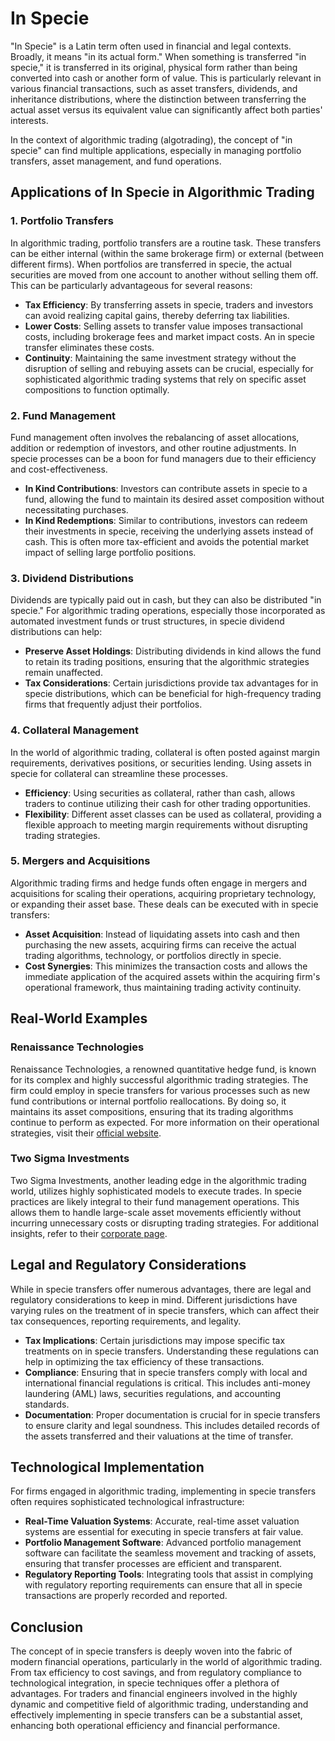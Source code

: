 # In Specie

"In Specie" is a Latin term often used in financial and legal contexts. Broadly, it means "in its actual form." When something is transferred "in specie," it is transferred in its original, physical form rather than being converted into cash or another form of value. This is particularly relevant in various financial transactions, such as asset transfers, dividends, and inheritance distributions, where the distinction between transferring the actual asset versus its equivalent value can significantly affect both parties' interests. 

In the context of algorithmic trading (algotrading), the concept of "in specie" can find multiple applications, especially in managing portfolio transfers, asset management, and fund operations.

## Applications of In Specie in Algorithmic Trading

### 1. Portfolio Transfers

In algorithmic trading, portfolio transfers are a routine task. These transfers can be either internal (within the same brokerage firm) or external (between different firms). When portfolios are transferred in specie, the actual securities are moved from one account to another without selling them off. This can be particularly advantageous for several reasons:

- **Tax Efficiency**: By transferring assets in specie, traders and investors can avoid realizing capital gains, thereby deferring tax liabilities.
- **Lower Costs**: Selling assets to transfer value imposes transactional costs, including brokerage fees and market impact costs. An in specie transfer eliminates these costs.
- **Continuity**: Maintaining the same investment strategy without the disruption of selling and rebuying assets can be crucial, especially for sophisticated algorithmic trading systems that rely on specific asset compositions to function optimally.

### 2. Fund Management

Fund management often involves the rebalancing of asset allocations, addition or redemption of investors, and other routine adjustments. In specie processes can be a boon for fund managers due to their efficiency and cost-effectiveness.

- **In Kind Contributions**: Investors can contribute assets in specie to a fund, allowing the fund to maintain its desired asset composition without necessitating purchases.
- **In Kind Redemptions**: Similar to contributions, investors can redeem their investments in specie, receiving the underlying assets instead of cash. This is often more tax-efficient and avoids the potential market impact of selling large portfolio positions.

### 3. Dividend Distributions

Dividends are typically paid out in cash, but they can also be distributed "in specie." For algorithmic trading operations, especially those incorporated as automated investment funds or trust structures, in specie dividend distributions can help:

- **Preserve Asset Holdings**: Distributing dividends in kind allows the fund to retain its trading positions, ensuring that the algorithmic strategies remain unaffected.
- **Tax Considerations**: Certain jurisdictions provide tax advantages for in specie distributions, which can be beneficial for high-frequency trading firms that frequently adjust their portfolios.

### 4. Collateral Management

In the world of algorithmic trading, collateral is often posted against margin requirements, derivatives positions, or securities lending. Using assets in specie for collateral can streamline these processes.

- **Efficiency**: Using securities as collateral, rather than cash, allows traders to continue utilizing their cash for other trading opportunities.
- **Flexibility**: Different asset classes can be used as collateral, providing a flexible approach to meeting margin requirements without disrupting trading strategies.

### 5. Mergers and Acquisitions

Algorithmic trading firms and hedge funds often engage in mergers and acquisitions for scaling their operations, acquiring proprietary technology, or expanding their asset base. These deals can be executed with in specie transfers:

- **Asset Acquisition**: Instead of liquidating assets into cash and then purchasing the new assets, acquiring firms can receive the actual trading algorithms, technology, or portfolios directly in specie.
- **Cost Synergies**: This minimizes the transaction costs and allows the immediate application of the acquired assets within the acquiring firm's operational framework, thus maintaining trading activity continuity.

## Real-World Examples

### Renaissance Technologies

Renaissance Technologies, a renowned quantitative hedge fund, is known for its complex and highly successful algorithmic trading strategies. The firm could employ in specie transfers for various processes such as new fund contributions or internal portfolio reallocations. By doing so, it maintains its asset compositions, ensuring that its trading algorithms continue to perform as expected. For more information on their operational strategies, visit their [official website](https://www.rentec.com/).

### Two Sigma Investments

Two Sigma Investments, another leading edge in the algorithmic trading world, utilizes highly sophisticated models to execute trades. In specie practices are likely integral to their fund management operations. This allows them to handle large-scale asset movements efficiently without incurring unnecessary costs or disrupting trading strategies. For additional insights, refer to their [corporate page](https://www.twosigma.com/).

## Legal and Regulatory Considerations

While in specie transfers offer numerous advantages, there are legal and regulatory considerations to keep in mind. Different jurisdictions have varying rules on the treatment of in specie transfers, which can affect their tax consequences, reporting requirements, and legality.

- **Tax Implications**: Certain jurisdictions may impose specific tax treatments on in specie transfers. Understanding these regulations can help in optimizing the tax efficiency of these transactions.
- **Compliance**: Ensuring that in specie transfers comply with local and international financial regulations is critical. This includes anti-money laundering (AML) laws, securities regulations, and accounting standards.
- **Documentation**: Proper documentation is crucial for in specie transfers to ensure clarity and legal soundness. This includes detailed records of the assets transferred and their valuations at the time of transfer.

## Technological Implementation

For firms engaged in algorithmic trading, implementing in specie transfers often requires sophisticated technological infrastructure:

- **Real-Time Valuation Systems**: Accurate, real-time asset valuation systems are essential for executing in specie transfers at fair value.
- **Portfolio Management Software**: Advanced portfolio management software can facilitate the seamless movement and tracking of assets, ensuring that transfer processes are efficient and transparent.
- **Regulatory Reporting Tools**: Integrating tools that assist in complying with regulatory reporting requirements can ensure that all in specie transactions are properly recorded and reported.

## Conclusion

The concept of in specie transfers is deeply woven into the fabric of modern financial operations, particularly in the world of algorithmic trading. From tax efficiency to cost savings, and from regulatory compliance to technological integration, in specie techniques offer a plethora of advantages. For traders and financial engineers involved in the highly dynamic and competitive field of algorithmic trading, understanding and effectively implementing in specie transfers can be a substantial asset, enhancing both operational efficiency and financial performance.